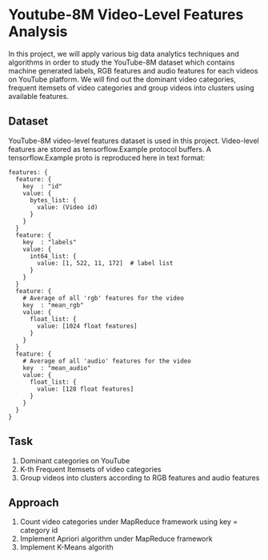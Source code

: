 # Youtube-8M Video-Level Features Analysis
In this project, we will apply various big data analytics techniques and algorithms in order to study the YouTube-8M dataset which contains machine generated labels, RGB features and audio features
for each videos on YouTube platform. We will find out the dominant video categories, frequent itemsets of video categories and group videos into clusters using available features.

## Dataset
YouTube-8M video-level features dataset is used in this project. Video-level features are stored as tensorflow.Example protocol buffers. A tensorflow.Example proto is reproduced here in text format:
```
features: {
  feature: {
    key  : "id"
    value: {
      bytes_list: {
        value: (Video id)
      }
    }
  }
  feature: {
    key  : "labels"
    value: {
      int64_list: {
        value: [1, 522, 11, 172]  # label list
      }
    }
  }
  feature: {
    # Average of all 'rgb' features for the video
    key  : "mean_rgb"
    value: {
      float_list: {
        value: [1024 float features]
      }
    }
  }
  feature: {
    # Average of all 'audio' features for the video
    key  : "mean_audio"
    value: {
      float_list: {
        value: [128 float features]
      }
    }
  }
}
```

## Task
1. Dominant categories on YouTube
2. K-th Frequent Itemsets of video categories
3. Group videos into clusters according to RGB features and audio features

## Approach
1. Count video categories under MapReduce framework using key = category id
2. Implement Apriori algorithm under MapReduce framework
3. Implement K-Means algorith
